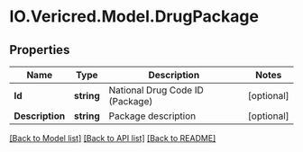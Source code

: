 # IO.Vericred.Model.DrugPackage
## Properties

Name | Type | Description | Notes
------------ | ------------- | ------------- | -------------
**Id** | **string** | National Drug Code ID (Package) | [optional] 
**Description** | **string** | Package description | [optional] 

[[Back to Model list]](../README.md#documentation-for-models) [[Back to API list]](../README.md#documentation-for-api-endpoints) [[Back to README]](../README.md)

